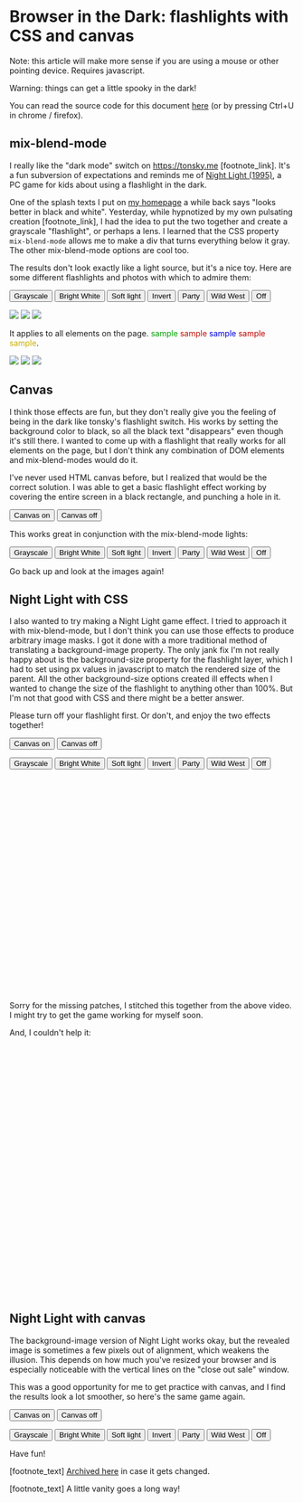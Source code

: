 Browser in the Dark: flashlights with CSS and canvas
====================================================

<style>
@keyframes filmgrain
{
    from
    {
        background-position: -20px -20px;
        transform: rotate(0deg);
    }
    33%
    {
        background-position: 20px 20px;
        transform: rotate(-45deg);
    }
    66%
    {
        background-position: -20px 20px;
        transform: rotate(111deg);
    }
    to
    {
        background-position: 20px -20px;
        transform: rotate(-265deg);
    }
}
@keyframes party
{
    from
    {
        filter: hue-rotate(0deg);
        transform: rotate(0deg);
    }
    50%
    {
        filter: hue-rotate(180deg);
        transform: rotate(360deg);
    }
    to
    {
        filter: hue-rotate(360deg);
        transform: rotate(720deg);
    }
}

body .hide_when_light { display: none; }
body .hide_when_dark { display: initial; }
body.canvas_active .hide_when_light { display: initial; }
body.canvas_active .hide_when_dark { display: none; }

/******************************************************************************/

#flashlight
{
    position: fixed;
    z-index: 1;
    pointer-events: none;

    width: 250px;
    height: 250px;
    border-radius: 100%;
}
#flashlight.grayscale
{
    background-color: gray;
    mix-blend-mode: saturation;
}
#flashlight.white
{
    background-color: white;
    mix-blend-mode: overlay;
}
#flashlight.soft_light
{
    background-color: white;
    mix-blend-mode: soft-light;
    filter: blur(20px);
}
#flashlight.invert
{
    background-color: white;
    mix-blend-mode: difference;
}
#flashlight.party
{
    background-color: red;
    mix-blend-mode: color;

    border-radius: 0;
    animation-name: party;
    animation-duration: 5s;
    animation-timing-function: linear;
    animation-iteration-count: infinite;
}
#flashlight.wild_west
{
    background-color: goldenrod;
    background-image: url("whitenoise.png");
    background-blend-mode: luminosity;
    mix-blend-mode: color;

    animation-name: filmgrain;
    animation-duration: 0.2s;
    animation-timing-function: linear;
    animation-iteration-count: infinite;
}

/******************************************************************************/

#fullpage_canvas
{
    position: fixed;
    z-index: 1;
    pointer-events: none;
    top: 0;
    bottom: 0;
    left: 0;
    right: 0;
    width: 100%;
    /* On android chrome, scrolling the page causes the nav bar to recede,
    and that creates visible space below the canvas before the resize event
    is called. We intentionally oversize it to keep everything hidden. */
    height: 150%;
}

/******************************************************************************/

.nightlight_game_dom
{
    position: relative;
    width: 100%;
    overflow: hidden;
    margin-block-start: 1em;
    margin-block-end: 1em;
}
.nightlight_game_dom .layer1,
.nightlight_game_dom .layer2
{
    position: absolute;
}
.nightlight_game_dom .layer1
{
    width: 100%;
    aspect-ratio: inherit;
    background-size: contain;
    background-repeat: no-repeat;
}
.nightlight_game_dom .layer2
{
    display: none;

    pointer-events: none;
    border-radius: 100%;
    background-repeat: no-repeat;
    aspect-ratio: 1/1;
}

#nightlight_bedroom_dom
{
    aspect-ratio: 1412/1065;
}
#nightlight_bedroom_dom .layer1
{
    background-image: url("nightlight_1.jpg");
}
#nightlight_bedroom_dom .layer2
{
    background-image: url("nightlight_2.jpg");
    height: 30%;
}

#nightlight_theylive_obey_dom
{
    aspect-ratio: 1920/816;
}
#nightlight_theylive_obey_dom .layer1
{
    background-image: url("theylive_obey_1.jpg");
}
#nightlight_theylive_obey_dom .layer2
{
    background-image: url("theylive_obey_2.jpg");
    height: 50%;
}

#nightlight_theylive_consume_dom
{
    aspect-ratio: 1920/816;
}
#nightlight_theylive_consume_dom .layer1
{
    background-image: url("theylive_consume_1.jpg");
}
#nightlight_theylive_consume_dom .layer2
{
    background-image: url("theylive_consume_2.jpg");
    height: 50%;
}

/******************************************************************************/

.nightlight_game_canvas
{
    width: 100%;
    margin-block-start: 1em;
    margin-block-end: 1em;
}
#nightlight_bedroom_canvas
{
    aspect-ratio: 1412/1065;
}
#nightlight_theylive_obey_canvas
{
    aspect-ratio: 1920/816;
}
#nightlight_theylive_consume_canvas
{
    aspect-ratio: 1920/816;
}
</style>

Note: this article will make more sense if you are using a mouse or other pointing device. Requires javascript.

Warning: things can get a little spooky in the dark!

You can read the source code for this document [here](https://github.com/voussoir/voussoir.net/raw/master/voussoir.net/writing/browser_in_the_dark/browser_in_the_dark.md) (or by pressing Ctrl+U in chrome / firefox).

## mix-blend-mode

<div id="flashlight"></div>

I really like the "dark mode" switch on https://tonsky.me [footnote_link]. It's a fun subversion of expectations and reminds me of [Night Light (1995)](https://www.youtube.com/watch?v=KYDoBcFcGM8), a PC game for kids about using a flashlight in the dark.

One of the splash texts I put on [my homepage](/?justthesplash) a while back says "looks better in black and white". Yesterday, while hypnotized by my own pulsating creation [footnote_link], I had the idea to put the two together and create a grayscale "flashlight", or perhaps a lens. I learned that the CSS property `mix-blend-mode` allows me to make a div that turns everything below it gray. The other mix-blend-mode options are cool too.

The results don't look exactly like a light source, but it's a nice toy. Here are some different flashlights and photos with which to admire them:

<p>
<button onclick="return set_flashlight_mode('grayscale');">Grayscale</button>
<button onclick="return set_flashlight_mode('white');">Bright White</button>
<button onclick="return set_flashlight_mode('soft_light');">Soft light</button>
<button onclick="return set_flashlight_mode('invert');">Invert</button>
<button onclick="return set_flashlight_mode('party');">Party</button>
<button onclick="return set_flashlight_mode('wild_west');">Wild West</button>
<button onclick="return set_flashlight_mode('');">Off</button>
</p>

<img class="spooky_image" src="the_bear.jpg" data-dark-src="the_bear_spooky.jpg"/>

<img class="spooky_image" src="shining.jpg" data-dark-src="shining_spooky.jpg"/>

<img class="spooky_image" src="all_american_murder.jpg" data-dark-src="all_american_murder_spooky.jpg"/>

<span class="hide_when_dark">It applies to all elements on the page. <font color="ivysaur">sample</font> <font color="charmeleon">sample</font> <font color="squirtle">sample</font> <font color="chucknorris">sample</font> <font color="cabs">sample</font>. <!-- https://stackoverflow.com/questions/8318911/why-does-html-think-chucknorris-is-a-color --></span>

<span class="hide_when_light"><font color="red">♫ It's just your imagination<br/>♫ night time fascination</font></span>

<img class="spooky_image" src="dancer_in_the_dark.jpg" data-dark-src="dancer_in_the_dark_spooky.jpg"/>

<img class="spooky_image" src="the_tracker.jpg" data-dark-src="the_tracker_spooky.jpg"/>

<img class="spooky_image" src="hellraiser.jpg" data-dark-src="hellraiser_spooky.jpg"/>

## Canvas

<canvas id="fullpage_canvas"></canvas>

I think those effects are fun, but they don't really give you the feeling of being in the dark like tonsky's flashlight switch. His works by setting the background color to black, so all the black text "disappears" even though it's still there. I wanted to come up with a flashlight that really works for all elements on the page, but I don't think any combination of DOM elements and mix-blend-modes would do it.

I've never used HTML canvas before, but I realized that would be the correct solution. I was able to get a basic flashlight effect working by covering the entire screen in a black rectangle, and punching a hole in it.

<p>
<button onclick="return enable_fullpage_canvas(event);">Canvas on</button>
<button onclick="return disable_fullpage_canvas(event);">Canvas off</button>
</p>

<span class="hide_when_light">If at any time you need to come back, all you must do is open your eyes.</span>

This works great in conjunction with the mix-blend-mode lights:

<p>
<button onclick="return set_flashlight_mode('grayscale');">Grayscale</button>
<button onclick="return set_flashlight_mode('white');">Bright White</button>
<button onclick="return set_flashlight_mode('soft_light');">Soft light</button>
<button onclick="return set_flashlight_mode('invert');">Invert</button>
<button onclick="return set_flashlight_mode('party');">Party</button>
<button onclick="return set_flashlight_mode('wild_west');">Wild West</button>
<button onclick="return set_flashlight_mode('');">Off</button>
</p>

Go back up and look at the images again!

## Night Light with CSS

I also wanted to try making a Night Light game effect. I tried to approach it with mix-blend-mode, but I don't think you can use those effects to produce arbitrary image masks. I got it done with a more traditional method of translating a background-image property. The only jank fix I'm not really happy about is the background-size property for the flashlight layer, which I had to set using px values in javascript to match the rendered size of the parent. All the other background-size options created ill effects when I wanted to change the size of the flashlight to anything other than 100%. But I'm not that good with CSS and there might be a better answer.

Please turn off your flashlight first. Or don't, and enjoy the two effects together!

<p>
<button onclick="return enable_fullpage_canvas(event);">Canvas on</button>
<button onclick="return disable_fullpage_canvas(event);">Canvas off</button>
</p>

<p>
<button onclick="return set_flashlight_mode('grayscale');">Grayscale</button>
<button onclick="return set_flashlight_mode('white');">Bright White</button>
<button onclick="return set_flashlight_mode('soft_light');">Soft light</button>
<button onclick="return set_flashlight_mode('invert');">Invert</button>
<button onclick="return set_flashlight_mode('party');">Party</button>
<button onclick="return set_flashlight_mode('wild_west');">Wild West</button>
<button onclick="return set_flashlight_mode('');">Off</button>
</p>

<div id="nightlight_bedroom_dom" class="nightlight_game_dom">
    <div class="layer1"></div>
    <div class="layer2"></div>
</div>

Sorry for the missing patches, I stitched this together from the above video. I might try to get the game working for myself soon.

And, I couldn't help it:

<div id="nightlight_theylive_obey_dom" class="nightlight_game_dom">
    <div class="layer1"></div>
    <div class="layer2"></div>
</div>

<div id="nightlight_theylive_consume_dom" class="nightlight_game_dom">
    <div class="layer1"></div>
    <div class="layer2"></div>
</div>

## Night Light with canvas

The background-image version of Night Light works okay, but the revealed image is sometimes a few pixels out of alignment, which weakens the illusion. This depends on how much you've resized your browser and is especially noticeable with the vertical lines on the "close out sale" window.

This was a good opportunity for me to get practice with canvas, and I find the results look a lot smoother, so here's the same game again.

<p>
<button onclick="return enable_fullpage_canvas(event);">Canvas on</button>
<button onclick="return disable_fullpage_canvas(event);">Canvas off</button>
</p>

<p>
<button onclick="return set_flashlight_mode('grayscale');">Grayscale</button>
<button onclick="return set_flashlight_mode('white');">Bright White</button>
<button onclick="return set_flashlight_mode('soft_light');">Soft light</button>
<button onclick="return set_flashlight_mode('invert');">Invert</button>
<button onclick="return set_flashlight_mode('party');">Party</button>
<button onclick="return set_flashlight_mode('wild_west');">Wild West</button>
<button onclick="return set_flashlight_mode('');">Off</button>
</p>

<canvas id="nightlight_bedroom_canvas" class="nightlight_game_canvas"></canvas>

<canvas id="nightlight_theylive_obey_canvas" class="nightlight_game_canvas"></canvas>

<canvas id="nightlight_theylive_consume_canvas" class="nightlight_game_canvas"></canvas>

Have fun!

[footnote_text] [Archived here](https://web.archive.org/web/20220314193025/https://tonsky.me/) in case it gets changed.

[footnote_text] A little vanity goes a long way!

<script>
function set_flashlight_mode(mode)
{
    light = document.getElementById("flashlight");
    light.className = mode;
}
function move_flashlight(event)
{
    light = document.getElementById("flashlight");
    light.style.left = `${event.clientX - 125}px`;
    light.style.top = `${event.clientY - 125}px`;
}

////////////////////////////////////////////////////////////////////////////////////////////////////

const fullpage_canvas = document.getElementById("fullpage_canvas");
let fullpage_canvas_enabled = false;

function preload_spooky_images()
{
    for (const img of document.getElementsByClassName("spooky_image"))
    {
        img.dataset.lightSrc = img.src;

        const spooky = new Image();
        spooky.src = img.dataset.darkSrc;
        window[Math.random()] = spooky;
    }
}
function move_canvas_flashlight(event)
{
    // console.log(event);
    if (! fullpage_canvas_enabled)
    {
        return;
    }
    const ctx = fullpage_canvas.getContext('2d');
    ctx.clearRect(0, 0, fullpage_canvas.width, fullpage_canvas.height);
    const region = new Path2D();
    // A little padding off screen helps ensure no slivers of light.
    region.rect(-10, -10, fullpage_canvas.width+20, fullpage_canvas.height+20);
    region.ellipse(event.clientX, event.clientY, 125, 125, Math.PI / 4, 0, 2 * Math.PI);
    ctx.fill(region, "evenodd");
}
function enable_fullpage_canvas(event)
{
    const ctx = fullpage_canvas.getContext("2d");
    ctx.rect(0, 0, fullpage_canvas.width, fullpage_canvas.height);
    ctx.fill()
    fullpage_canvas_enabled = true;

    document.body.classList.add("canvas_active");

    for (const img of document.getElementsByClassName("spooky_image"))
    {
        img.src = img.dataset.darkSrc;
        img.onload = null;
    }

    move_canvas_flashlight(event);
}
function disable_fullpage_canvas(event)
{
    // I want to wait for all the images to switch back before hiding the canvas.
    let wait_count = 0;
    function onload(event)
    {
        wait_count -= 1;
        if (wait_count > 0)
        {
            return;
        }
        const ctx = fullpage_canvas.getContext('2d');
        ctx.clearRect(0, 0, fullpage_canvas.width, fullpage_canvas.height);
        fullpage_canvas_enabled = false;
        document.body.classList.remove("canvas_active");
    }
    for (const img of document.getElementsByClassName("spooky_image"))
    {
        img.src = img.dataset.lightSrc;
        img.onload = onload;
        wait_count += 1;
    }

}
function resize_fullpage_canvas(event)
{
    fullpage_canvas.width = fullpage_canvas.offsetWidth;
    fullpage_canvas.height = fullpage_canvas.offsetHeight;
    move_canvas_flashlight(event);
}

////////////////////////////////////////////////////////////////////////////////////////////////////

function move_nightlight(event)
{
    const game = event.target.closest(".nightlight_game_dom");
    const l2 = game.querySelector(".layer2");
    const middle = l2.offsetWidth / 2;
    const x = event.offsetX - middle;
    const y = event.offsetY - middle;
    l2.style.left = x + "px";
    l2.style.top = y + "px";
    l2.style.backgroundPosition = `${x * -1}px ${y * -1}px`;
}
function enable_nightlight(event)
{
    const game = event.target.closest(".nightlight_game_dom");
    const l2 = game.querySelector(".layer2");
    l2.style.display = "block";
}
function disable_nightlight(event)
{
    const game = event.target.closest(".nightlight_game_dom");
    const l2 = game.querySelector(".layer2");
    l2.style.display = "";
}
function resize_nightlight(event)
{
    for (const game of document.getElementsByClassName("nightlight_game_dom"))
    {
        // console.log(game);
        const l1 = game.querySelector(".layer1");
        const l2 = game.querySelector(".layer2");

        const x = l1.offsetWidth;
        const y = l1.offsetHeight;
        l2.style.backgroundSize = `${x}px ${y}px`;
    }
}

////////////////////////////////////////////////////////////////////////////////////////////////////

const nightlight_bedroom_canvas = document.getElementById("nightlight_bedroom_canvas");
nightlight_bedroom_canvas.image_dark = new Image();
nightlight_bedroom_canvas.image_dark.src = "nightlight_1.jpg";
nightlight_bedroom_canvas.image_light = new Image();
nightlight_bedroom_canvas.image_light.src = "nightlight_2.jpg";

const nightlight_theylive_obey_canvas = document.getElementById("nightlight_theylive_obey_canvas");
nightlight_theylive_obey_canvas.image_dark = new Image();
nightlight_theylive_obey_canvas.image_dark.src = "theylive_obey_1.jpg";
nightlight_theylive_obey_canvas.image_light = new Image();
nightlight_theylive_obey_canvas.image_light.src = "theylive_obey_2.jpg";

const nightlight_theylive_consume_canvas = document.getElementById("nightlight_theylive_consume_canvas");
nightlight_theylive_consume_canvas.image_dark = new Image();
nightlight_theylive_consume_canvas.image_dark.src = "theylive_consume_1.jpg";
nightlight_theylive_consume_canvas.image_light = new Image();
nightlight_theylive_consume_canvas.image_light.src = "theylive_consume_2.jpg";

function nightlight_canvas_justdark(game)
{
    if (! game.image_dark.complete)
    {
        setTimeout(() => {nightlight_canvas_justdark(game);}, 100);
    }
    const ctx = game.getContext("2d");
    ctx.clearRect(0, 0, game.width, game.height);

    ctx.globalCompositeOperation = "source-over";
    ctx.drawImage(game.image_dark, 0, 0, game.width, game.height);
}

function move_nightlight_canvas(event)
{
    const game = event.target.closest(".nightlight_game_canvas");
    if (! (game.image_dark.complete && game.image_light.complete))
    {
        return;
    }
    const ctx = game.getContext("2d");
    ctx.clearRect(0, 0, game.width, game.height);

    ctx.globalCompositeOperation = "source-over";
    ctx.drawImage(game.image_light, 0, 0, game.width, game.height);

    ctx.globalCompositeOperation = "destination-in";
    ctx.beginPath();
    const light_size = game.height / 6;
    ctx.ellipse(event.offsetX, event.offsetY, light_size, light_size, Math.PI / 4, 0, 2 * Math.PI);
    ctx.closePath();
    ctx.fill();

    ctx.globalCompositeOperation = "destination-over";
    ctx.drawImage(game.image_dark, 0, 0, game.width, game.height);
}

function resize_nightlight_canvas(event)
{
    for (const game of document.getElementsByClassName("nightlight_game_canvas"))
    {
        game.width = game.offsetWidth;
        game.height = game.offsetHeight;
        nightlight_canvas_justdark(game);
    }
}

////////////////////////////////////////////////////////////////////////////////////////////////////

function on_pageload()
{
    // mix flashlight

    document.body.addEventListener("mousemove", move_flashlight);

    // fullpage flashlight

    preload_spooky_images();
    document.body.addEventListener("mousemove", move_canvas_flashlight);
    window.addEventListener("resize", resize_fullpage_canvas);
    resize_fullpage_canvas();

    // dom nightlight

    for (const game of document.getElementsByClassName("nightlight_game_dom"))
    {
        game.addEventListener("mousemove", move_nightlight);
        game.addEventListener("mouseenter", enable_nightlight);
        game.addEventListener("mouseleave", disable_nightlight);
    }
    window.addEventListener("resize", resize_nightlight);
    resize_nightlight();

    // canvas nightlight

    for (const game of document.getElementsByClassName("nightlight_game_canvas"))
    {
        game.addEventListener("mousemove", move_nightlight_canvas);
        game.addEventListener("mouseleave", () => {nightlight_canvas_justdark(game);});
    }
    window.addEventListener("resize", resize_nightlight_canvas);
    resize_nightlight_canvas();
}
document.addEventListener("DOMContentLoaded", on_pageload);
</script>
